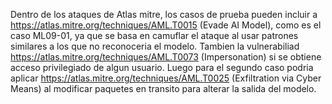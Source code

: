 Dentro de los ataques de Atlas mitre, los casos de prueba pueden incluir a https://atlas.mitre.org/techniques/AML.T0015 (Evade AI Model), como es el caso ML09-01,
ya que se basa en camuflar el ataque al usar patrones similares a los que no reconoceria el modelo. Tambien la vulnerabiliad https://atlas.mitre.org/techniques/AML.T0073 (Impersonation) si se obtiene acceso privilegiado de algun usuario.
Luego para el segundo caso podria aplicar https://atlas.mitre.org/techniques/AML.T0025 (Exfiltration via Cyber Means) al modificar paquetes en transito para alterar la salida del modelo.


